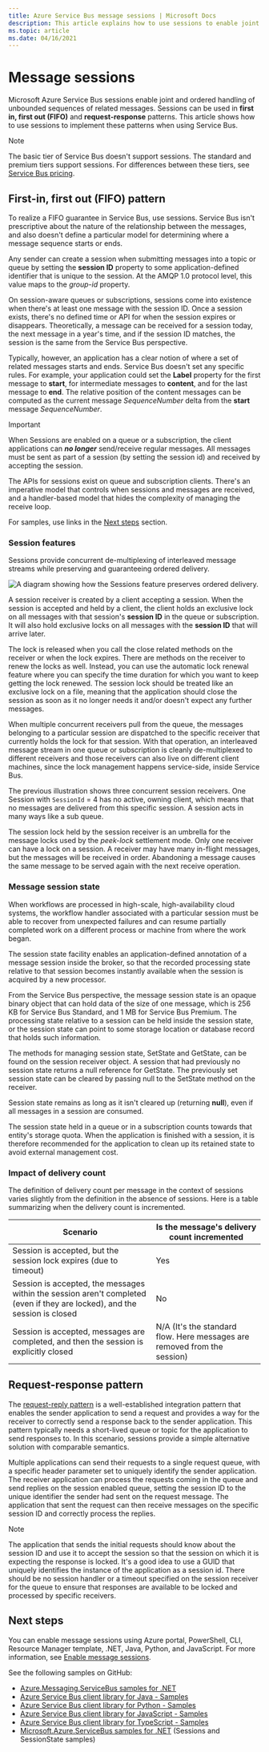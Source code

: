```yaml
---
title: Azure Service Bus message sessions | Microsoft Docs
description: This article explains how to use sessions to enable joint and ordered handling of unbounded sequences of related messages.
ms.topic: article
ms.date: 04/16/2021
---
```


# Message sessions
Microsoft Azure Service Bus sessions enable joint and ordered handling of unbounded sequences of related messages. Sessions can be used in **first in, first out (FIFO)** and **request-response** patterns. This article shows how to use sessions to implement these patterns when using Service Bus. 

> [!NOTE]
> The basic tier of Service Bus doesn't support sessions. The standard and premium tiers support sessions. For differences between these tiers, see [Service Bus pricing](https://azure.microsoft.com/pricing/details/service-bus/).

## First-in, first out (FIFO) pattern
To realize a FIFO guarantee in Service Bus, use sessions. Service Bus isn't prescriptive about the nature of the relationship between the messages, and also doesn't define a particular model for determining where a message sequence starts or ends.

Any sender can create a session when submitting messages into a topic or queue by setting the **session ID** property to some application-defined identifier that is unique to the session. At the AMQP 1.0 protocol level, this value maps to the *group-id* property.

On session-aware queues or subscriptions, sessions come into existence when there's at least one message with the session ID. Once a session exists, there's no defined time or API for when the session expires or disappears. Theoretically, a message can be received for a session today, the next message in a year's time, and if the session ID matches, the session is the same from the Service Bus perspective.

Typically, however, an application has a clear notion of where a set of related messages starts and ends. Service Bus doesn't set any specific rules. For example, your application could set the **Label** property for the first message to **start**, for intermediate messages to **content**, and for the last message to **end**. The relative position of the content messages can be computed as the current message *SequenceNumber* delta from the **start** message *SequenceNumber*.

> [!IMPORTANT]
> When Sessions are enabled on a queue or a subscription, the client applications can ***no longer*** send/receive regular messages. All messages must be sent as part of a session (by setting the session id) and received by accepting the session.

The APIs for sessions exist on queue and subscription clients. There's an imperative model that controls when sessions and messages are received, and a handler-based model that hides the complexity of managing the receive loop. 

For samples, use links in the [Next steps](#next-steps) section. 

### Session features

Sessions provide concurrent de-multiplexing of interleaved message streams while preserving and guaranteeing ordered delivery.

![A diagram showing how the Sessions feature preserves ordered delivery.][1]

A session receiver is created by a client accepting a session. When the session is accepted and held by a client, the client holds an exclusive lock on all messages with that session's **session ID** in the queue or subscription. It will also hold exclusive locks on all messages with the **session ID** that will arrive later.

The lock is released when you call the close related methods on the receiver or when the lock expires. There are methods on the receiver to renew the locks as well. Instead, you can use the automatic lock renewal feature where you can specify the time duration for which you want to keep getting the lock renewed. The session lock should be treated like an exclusive lock on a file, meaning that the application should close the session as soon as it no longer needs it and/or doesn't expect any further messages.

When multiple concurrent receivers pull from the queue, the messages belonging to a particular session are dispatched to the specific receiver that currently holds the lock for that session. With that operation, an interleaved message stream in one queue or subscription is cleanly de-multiplexed to different receivers and those receivers can also live on different client machines, since the lock management happens service-side, inside Service Bus.

The previous illustration shows three concurrent session receivers. One Session with `SessionId` = 4 has no active, owning client, which means that no messages are delivered from this specific session. A session acts in many ways like a sub queue.

The session lock held by the session receiver is an umbrella for the message locks used by the *peek-lock* settlement mode. Only one receiver can have a lock on a session. A receiver may have many in-flight messages, but the messages will be received in order. Abandoning a message causes the same message to be served again with the next receive operation.

### Message session state

When workflows are processed in high-scale, high-availability cloud systems, the workflow handler associated with a particular session must be able to recover from unexpected failures and can resume partially completed work on a different process or machine from where the work began.

The session state facility enables an application-defined annotation of a message session inside the broker, so that the recorded processing state relative to that session becomes instantly available when the session is acquired by a new processor.

From the Service Bus perspective, the message session state is an opaque binary object that can hold data of the size of one message, which is 256 KB for Service Bus Standard, and 1 MB for Service Bus Premium. The processing state relative to a session can be held inside the session state, or the session state can point to some storage location or database record that holds such information.

The methods for managing session state, SetState and GetState, can be found on the session receiver object. A session that had previously no session state returns a null reference for GetState. The previously set session state can be cleared by passing null to the SetState method on the receiver.

Session state remains as long as it isn't cleared up (returning **null**), even if all messages in a session are consumed.

The session state held in a queue or in a subscription counts towards that entity's storage quota. When the application is finished with a session, it is therefore recommended for the application to clean up its retained state to avoid external management cost.

### Impact of delivery count

The definition of delivery count per message in the context of sessions varies slightly from the definition in the absence of sessions. Here is a table summarizing when the delivery count is incremented.

| Scenario | Is the message's delivery count incremented |
|----------|---------------------------------------------|
| Session is accepted, but the session lock expires (due to timeout) | Yes |
| Session is accepted, the messages within the session aren't completed (even if they are locked), and the session is closed | No |
| Session is accepted, messages are completed, and then the session is explicitly closed | N/A (It's the standard flow. Here messages are removed from the session) |

## Request-response pattern
The [request-reply pattern](https://www.enterpriseintegrationpatterns.com/patterns/messaging/RequestReply.html) is a well-established integration pattern that enables the sender application to send a request and provides a way for the receiver to correctly send a response back to the sender application. This pattern typically needs a short-lived queue or topic for the application to send responses to. In this scenario, sessions provide a simple alternative solution with comparable semantics. 

Multiple applications can send their requests to a single request queue, with a specific header parameter set to uniquely identify the sender application. The receiver application can process the requests coming in the queue and send replies on the session enabled queue, setting the session ID to the unique identifier the sender had sent on the request message. The application that sent the request can then receive messages on the specific session ID and correctly process the replies.

> [!NOTE]
> The application that sends the initial requests should know about the session ID and use it to accept the session so that the session on which it is expecting the response is locked. It's a good idea to use a GUID that uniquely identifies the instance of the application as a session id. There should be no session handler or a timeout specified on the session receiver for the queue to ensure that responses are available to be locked and processed by specific receivers.

## Next steps
You can enable message sessions using Azure portal, PowerShell, CLI, Resource Manager template, .NET, Java, Python, and JavaScript. For more information, see [Enable message sessions](message-sessions-enable.md). 

See the following samples on GitHub: 
- [Azure.Messaging.ServiceBus samples for .NET](/samples/azure/azure-sdk-for-net/azuremessagingservicebus-samples/)
- [Azure Service Bus client library for Java - Samples](/samples/azure/azure-sdk-for-java/servicebus-samples/)
- [Azure Service Bus client library for Python - Samples](/samples/azure/azure-sdk-for-python/servicebus-samples/)
- [Azure Service Bus client library for JavaScript - Samples](/samples/azure/azure-sdk-for-js/service-bus-javascript/)
- [Azure Service Bus client library for TypeScript - Samples](/samples/azure/azure-sdk-for-js/service-bus-typescript/)
- [Microsoft.Azure.ServiceBus samples for .NET](https://github.com/Azure/azure-service-bus/tree/master/samples/DotNet/Microsoft.Azure.ServiceBus/) (Sessions and SessionState samples)  

[1]: ./media/message-sessions/sessions.png
